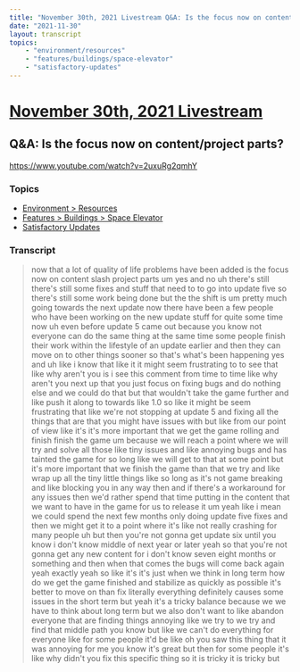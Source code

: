 ```yaml
---
title: "November 30th, 2021 Livestream Q&A: Is the focus now on content/project parts?"
date: "2021-11-30"
layout: transcript
topics:
    - "environment/resources"
    - "features/buildings/space-elevator"
    - "satisfactory-updates"
---
```

# [November 30th, 2021 Livestream](../2021-11-30.md)
## Q&A: Is the focus now on content/project parts?
https://www.youtube.com/watch?v=2uxuRg2qmhY

### Topics
* [Environment > Resources](../topics/environment/resources.md)
* [Features > Buildings > Space Elevator](../topics/features/buildings/space-elevator.md)
* [Satisfactory Updates](../topics/satisfactory-updates.md)

### Transcript

> now that a lot of quality of life problems have been added is the focus now on content slash project parts um yes and no uh there's still there's still some fixes and stuff that need to to go into update five so there's still some work being done but the the shift is um pretty much going towards the next update now there have been a few people who have been working on the new update stuff for quite some time now uh even before update 5 came out because you know not everyone can do the same thing at the same time some people finish their work within the lifestyle of an update earlier and then they can move on to other things sooner so that's what's been happening yes and uh like i know that like it it might seem frustrating to to see that like why aren't you is i see this comment from time to time like why aren't you next up that you just focus on fixing bugs and do nothing else and we could do that but that wouldn't take the game further and like push it along to towards like 1.0 so like it might be seem frustrating that like we're not stopping at update 5 and fixing all the things that are that you might have issues with but like from our point of view like it's it's more important that we get the game rolling and finish finish the game um because we will reach a point where we will try and solve all those like tiny issues and like annoying bugs and has tainted the game for so long like we will get to that at some point but it's more important that we finish the game than that we try and like wrap up all the tiny little things like so long as it's not game breaking and like blocking you in any way then and if there's a workaround for any issues then we'd rather spend that time putting in the content that we want to have in the game for us to release it um yeah like i mean we could spend the next few months only doing update five fixes and then we might get it to a point where it's like not really crashing for many people uh but then you're not gonna get update six until you know i don't know middle of next year or later yeah so that you're not gonna get any new content for i don't know seven eight months or something and then when that comes the bugs will come back again yeah exactly yeah so like it's it's just when we think in long term how do we get the game finished and stabilize as quickly as possible it's better to move on than fix literally everything definitely causes some issues in the short term but yeah it's a tricky balance because we we have to think about long term but we also don't want to like abandon everyone that are finding things annoying like we try to we try and find that middle path you know but like we can't do everything for everyone like for some people it'd be like oh you saw this thing that it was annoying for me you know it's great but then for some people it's like why didn't you fix this specific thing so it is tricky it is tricky but
